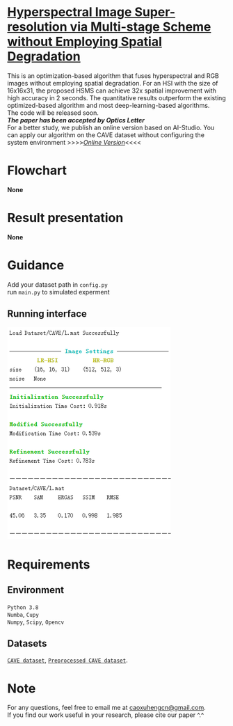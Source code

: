 # [Hyperspectral Image Super-resolution via Multi-stage Scheme without Employing Spatial Degradation](https://doi.org/10.1364/OL.473020)
This is an optimization-based algorithm that fuses hyperspectral and RGB images without employing spatial degradation.  For an HSI with the size of 16x16x31, the proposed HSMS can achieve 32x spatial improvement with high accuracy in 2 seconds. The quantitative results outperform the existing optimized-based algorithm and most deep-learning-based algorithms.    
The code will be released soon.  
***The paper has been accepted by Optics Letter***  
For a better study, we publish an online version based on AI-Studio. You can apply our algorithm on the CAVE dataset without configuring the system environment >>>>[*Online Version*](https://aistudio.baidu.com/aistudio/projectdetail/4418051)<<<<
# Flowchart
**None**  
# Result presentation  
**None**  
# Guidance  
Add your dataset path in `config.py`  
run `main.py` to simulated experment   
## Running interface  
![Introduce](https://github.com/Caoxuheng/imgs/blob/main/Rins.png)
# Requirements  
## Environment  
`Python 3.8`  
`Numba`, `Cupy`  
`Numpy`, `Scipy`, `Opencv`
## Datasets
[`CAVE dataset`](https://www1.cs.columbia.edu/CAVE/databases/multispectral/), 
 [`Preprocessed CAVE dataset`](https://aistudio.baidu.com/aistudio/datasetdetail/147509).
# Note
For any questions, feel free to email me at caoxuhengcn@gmail.com.  
If you find our work useful in your research, please cite our paper ^.^

